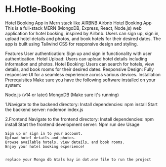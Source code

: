 # H.Hotle-Booking
Hotel Booking App in Mern stack like AIRBNB
Airbnb Hotel Booking App
This is a full-stack MERN (MongoDB, Express, React, Node.js) web application for hotel booking, inspired by Airbnb. Users can sign up, sign in, upload hotel details and photos, and book hotels for their desired dates. The app is built using Tailwind CSS for responsive design and styling.

Features
User authentication: Sign up and sign in functionality with user authentication.
Hotel Upload: Users can upload hotel details including information and photos.
Hotel Booking: Users can search for hotels, view details, and book rooms for their desired dates.
Responsive Design: Fully responsive UI for a seamless experience across various devices.
Installation
Prerequisites
Make sure you have the following software installed on your system:

Node.js (v14 or later)
MongoDB (Make sure it's running)

1.Navigate to the backend directory:
    Install dependencies:
    npm install
    Start the backend server:
    nodemon index.js

2.Frontend
Navigate to the frontend directory:
    Install dependencies:
    npm install
    Start the frontend development server:
    Npm run dev
    Usage
    
    Sign up or sign in to your account.
    Upload hotel details and photos.
    Browse available hotels, view details, and book rooms.
    Enjoy your hotel booking experience!


    replace your Mongo db Atals kay in dot.env file to run the project